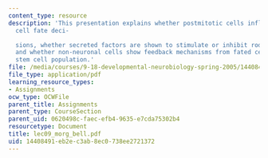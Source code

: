 ```yaml
---
content_type: resource
description: 'This presentation explains whether postmitotic cells influence progenitor
  cell fate deci-

  sions, whether secreted factors are shown to stimulate or inhibit rod cell development
  and whether non-neuronal cells show feedback mechanisms from fated cells to the
  stem cell population.'
file: /media/courses/9-18-developmental-neurobiology-spring-2005/14408491eb2ec3ab8ec0738ee2721372_lec09_morg_bell.pdf
file_type: application/pdf
learning_resource_types:
- Assignments
ocw_type: OCWFile
parent_title: Assignments
parent_type: CourseSection
parent_uid: 0620498c-faec-efb4-9635-e7cda75302b4
resourcetype: Document
title: lec09_morg_bell.pdf
uid: 14408491-eb2e-c3ab-8ec0-738ee2721372
---
```

